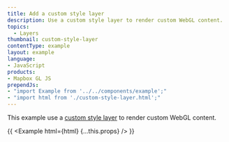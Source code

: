```yaml
---
title: Add a custom style layer
description: Use a custom style layer to render custom WebGL content.
topics:
  - Layers
thumbnail: custom-style-layer
contentType: example
layout: example
language:
- JavaScript
products:
- Mapbox GL JS
prependJs:
- "import Example from '../../components/example';"
- "import html from './custom-style-layer.html';"
---
```


This example use a [custom style layer](https://docs.mapbox.com/mapbox-gl-js/api/properties/#customlayerinterface) to render custom WebGL content.

{{ <Example html={html} {...this.props} /> }}
